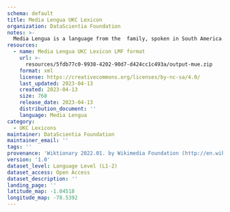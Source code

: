 ```yaml
---
schema: default
title: Media Lengua UKC Lexicon
organization: DataScientia Foundation
notes: >-
  Media Lengua is a language from the  family, spoken in South America. The UKC Lexicon of Media Lengua is represented as a lexico-semantic network. It consists of words, word senses, synsets, as well as sense-level and synset-level relationships.
resources:
  - name: Media Lengua UKC Lexicon LMF format
    url: >-
      resources/5fdb77c0-9938-4202-90d7-d424cc1c493a/output-mue.zip
    format: xml
    license: https://creativecommons.org/licenses/by-nc-sa/4.0/
    last_updated: 2023-04-13
    created: 2023-04-13
    size: 768
    release_date: 2023-04-13
    distribution_document: ''
    language: Media Lengua
category:
  - UKC Lexicons
maintainer: DataScientia Foundation
maintainer_email: ''
tags: ''
provenance: 'Wiktionary 2022.01. by Wikimedia Foundation (http://en.wiktionary.org); Princeton WordNet 2.1 by Princeton University (https://wordnet.princeton.edu)'
version: '1.0'
dataset_level: Language Level (L1-2)
dataset_access: Open Access
dataset_description: ''
landing_page: ''
latitude_map: -1.04518
longitude_map: -78.5392
---
```

